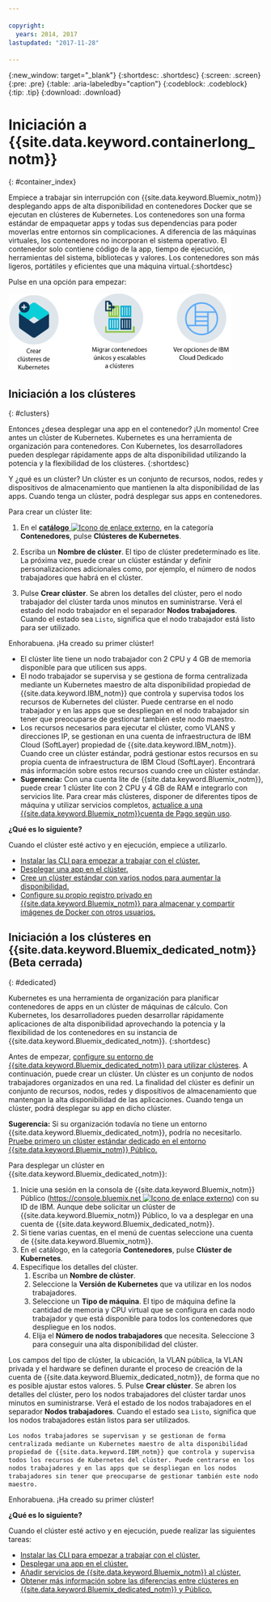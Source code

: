 ```yaml
---

copyright:
  years: 2014, 2017
lastupdated: "2017-11-28"

---
```


{:new_window: target="_blank"}
{:shortdesc: .shortdesc}
{:screen: .screen}
{:pre: .pre}
{:table: .aria-labeledby="caption"}
{:codeblock: .codeblock}
{:tip: .tip}
{:download: .download}


# Iniciación a {{site.data.keyword.containerlong_notm}}
{: #container_index}

Empiece a trabajar sin interrupción con {{site.data.keyword.Bluemix_notm}} desplegando apps de alta disponibilidad en contenedores Docker que se ejecutan en clústeres de Kubernetes. Los contenedores son una forma estándar de empaquetar apps y todas sus dependencias para poder moverlas entre entornos sin complicaciones. A diferencia de las máquinas virtuales, los contenedores no incorporan el sistema operativo. El contenedor solo contiene código de la app, tiempo de ejecución, herramientas del sistema, bibliotecas y valores. Los contenedores son más ligeros, portátiles y eficientes que una máquina virtual.{:shortdesc}


Pulse en una opción para empezar:

<img usemap="#home_map" border="0" class="image" id="image_ztx_crb_f1b" src="images/cs_public_dedicated_options.png" width="440" alt="Con el {{site.data.keyword.Bluemix_notm}} Público, puede crear clústeres de Kubernetes o migrar grupos de contenedores únicos o escalables a clústeres. Con {{site.data.keyword.Bluemix_dedicated_notm}}, pulse este icono para ver las opciones." style="width:440px;" />
<map name="home_map" id="home_map">
<area href="#clusters" alt="Iniciación a clústeres de Kubernetes en {{site.data.keyword.Bluemix_notm}}" title="Iniciación a clústeres de Kubernetes en {{site.data.keyword.Bluemix_notm}}" shape="rect" coords="-7, -8, 108, 211" />
<area href="cs_classic.html#cs_classic" alt="Ejecución de contenedores únicos y escalables en {{site.data.keyword.containershort_notm}}" title="Ejecución de contenedores únicos y escalables en {{site.data.keyword.containershort_notm}}" shape="rect" coords="155, -1, 289, 210" />
<area href="cs_ov.html#dedicated_environment" alt="{{site.data.keyword.Bluemix_dedicated_notm}} Entorno de nube de" title="{{site.data.keyword.Bluemix_notm}} Entorno de nube de" shape="rect" coords="326, -10, 448, 218" />
</map>


## Iniciación a los clústeres
{: #clusters}

Entonces ¿desea desplegar una app en el contenedor? ¡Un momento! Cree antes un clúster de Kubernetes. Kubernetes es una herramienta de organización para contenedores. Con Kubernetes, los desarrolladores pueden desplegar rápidamente apps de alta disponibilidad utilizando la potencia y la flexibilidad de los clústeres.
{:shortdesc}

Y ¿qué es un clúster? Un clúster es un conjunto de recursos, nodos, redes y dispositivos de almacenamiento que mantienen la alta disponibilidad de las apps. Cuando tenga un clúster, podrá desplegar sus apps en contenedores.


Para crear un clúster lite:

1.  En el [**catálogo** ![Icono de enlace externo](../icons/launch-glyph.svg "Icono de enlace externo")](https://console.bluemix.net/catalog/?category=containers), en la categoría **Contenedores**, pulse **Clústeres de Kubernetes**.

2.  Escriba un **Nombre de clúster**. El tipo de clúster predeterminado es lite. La próxima vez, puede crear un clúster estándar y definir personalizaciones adicionales como, por ejemplo, el número de nodos trabajadores que habrá en el clúster.

3.  Pulse **Crear clúster**. Se abren los detalles del clúster, pero el nodo trabajador del clúster tarda unos minutos en suministrarse. Verá el estado del nodo trabajador en el separador **Nodos trabajadores**. Cuando el estado sea `Listo`, significa que el nodo trabajador está listo para ser utilizado.

Enhorabuena. ¡Ha creado su primer clúster!

*   El clúster lite tiene un nodo trabajador con 2 CPU y 4 GB de memoria disponible para que utilicen sus apps.
*   El nodo trabajador se supervisa y se gestiona de forma centralizada mediante un Kubernetes maestro de alta disponibilidad propiedad de {{site.data.keyword.IBM_notm}} que controla y supervisa todos los recursos de Kubernetes del clúster. Puede centrarse en el nodo trabajador y en las apps que se despliegan en el nodo trabajador sin tener que preocuparse de gestionar también este nodo maestro.
*   Los recursos necesarios para ejecutar el clúster, como VLANS y direcciones IP, se gestionan en una cuenta de infraestructura de IBM Cloud (SoftLayer) propiedad de {{site.data.keyword.IBM_notm}}. Cuando cree un clúster estándar, podrá gestionar estos recursos en su propia cuenta de infraestructura de IBM Cloud (SoftLayer). Encontrará más información sobre estos recursos cuando cree un clúster estándar.
*   **Sugerencia:** Con una cuenta lite de {{site.data.keyword.Bluemix_notm}}, puede crear 1 clúster lite con 2 CPU y 4 GB de RAM e integrarlo con servicios lite. Para crear más clústeres, disponer de diferentes tipos de máquina y utilizar servicios completos, [actualice a una {{site.data.keyword.Bluemix_notm}}cuenta de Pago según uso](/docs/pricing/billable.html#upgradetopayg).


**¿Qué es lo siguiente?**

Cuando el clúster esté activo y en ejecución, empiece a utilizarlo.

* [Instalar las CLI para empezar a trabajar con el clúster.](cs_cli_install.html#cs_cli_install)
* [Desplegar una app en el clúster.](cs_apps.html#cs_apps_cli)
* [Cree un clúster estándar con varios nodos para aumentar la disponibilidad.](cs_cluster.html#cs_cluster_ui)
* [Configure su propio registro privado en {{site.data.keyword.Bluemix_notm}}
para almacenar y compartir imágenes de Docker con otros usuarios. ](/docs/services/Registry/index.html)


## Iniciación a los clústeres en {{site.data.keyword.Bluemix_dedicated_notm}} (Beta cerrada)
{: #dedicated}

Kubernetes es una herramienta de organización para planificar contenedores de apps en un clúster de máquinas de cálculo. Con Kubernetes, los desarrolladores pueden desarrollar rápidamente aplicaciones de alta disponibilidad aprovechando la potencia y la flexibilidad de los contenedores en su instancia de {{site.data.keyword.Bluemix_dedicated_notm}}.
{:shortdesc}

Antes de empezar, [configure su entorno de {{site.data.keyword.Bluemix_dedicated_notm}} para utilizar clústeres](cs_ov.html#setup_dedicated). A continuación, puede crear un clúster. Un clúster es un conjunto de nodos trabajadores organizados en una red. La finalidad del clúster es definir un conjunto de recursos, nodos, redes y dispositivos de almacenamiento que mantengan la alta disponibilidad de las aplicaciones. Cuando tenga un clúster, podrá desplegar su app en dicho clúster.

**Sugerencia:** Si su organización todavía no tiene un entorno {{site.data.keyword.Bluemix_dedicated_notm}}, podría no necesitarlo. [Pruebe primero un clúster estándar dedicado en el entorno {{site.data.keyword.Bluemix_notm}} Público.](cs_cluster.html#cs_cluster_ui)

Para desplegar un clúster en {{site.data.keyword.Bluemix_dedicated_notm}}:

1.  Inicie una sesión en la consola de {{site.data.keyword.Bluemix_notm}} Público ([https://console.bluemix.net ![Icono de enlace externo](../icons/launch-glyph.svg "Icono de enlace externo")](https://console.bluemix.net/catalog/?category=containers)) con su ID de IBM. Aunque debe solicitar un clúster de {{site.data.keyword.Bluemix_notm}} Público, lo va a desplegar en una cuenta de {{site.data.keyword.Bluemix_dedicated_notm}}.
2.  Si tiene varias cuentas, en el menú de cuentas seleccione una cuenta de {{site.data.keyword.Bluemix_notm}}.
3.  En el catálogo, en la categoría **Contenedores**, pulse **Clúster de Kubernetes**.
4.  Especifique los detalles del clúster.
    1.  Escriba un **Nombre de clúster**.
    2.  Seleccione la **Versión de Kubernetes** que va utilizar en los nodos trabajadores. 
    3.  Seleccione un **Tipo de máquina**. El tipo de máquina define la cantidad de memoria y CPU virtual que se configura en cada nodo trabajador y que está disponible para todos los contenedores que despliegue en los nodos.
    4.  Elija el **Número de nodos trabajadores** que necesita. Seleccione 3 para conseguir una alta disponibilidad del clúster.

Los campos del tipo de clúster, la ubicación, la VLAN pública, la VLAN privada y el hardware se definen durante el proceso de creación de la cuenta de {{site.data.keyword.Bluemix_dedicated_notm}}, de forma que no es posible ajustar estos valores.
5.  Pulse **Crear clúster**. Se abren los detalles del clúster, pero los nodos trabajadores del clúster tardar unos minutos en suministrarse. Verá el estado de los nodos trabajadores en el separador **Nodos trabajadores**. Cuando el estado sea `Listo`, significa que los nodos trabajadores están listos para ser utilizados.

    Los nodos trabajadores se supervisan y se gestionan de forma centralizada mediante un Kubernetes maestro de alta disponibilidad propiedad de {{site.data.keyword.IBM_notm}} que controla y supervisa todos los recursos de Kubernetes del clúster. Puede centrarse en los nodos trabajadores y en las apps que se despliegan en los nodos trabajadores sin tener que preocuparse de gestionar también este nodo maestro.

Enhorabuena. ¡Ha creado su primer clúster!


**¿Qué es lo siguiente?**

Cuando el clúster esté activo y en ejecución, puede realizar las siguientes tareas:

* [Instalar las CLI para empezar a trabajar con el clúster.](cs_cli_install.html#cs_cli_install)
* [Desplegar una app en el clúster.](cs_apps.html#cs_apps_cli)
* [Añadir servicios de {{site.data.keyword.Bluemix_notm}} al clúster.](cs_cluster.html#binding_dedicated)
* [Obtener más información sobre las diferencias entre clústeres en {{site.data.keyword.Bluemix_dedicated_notm}} y Público.](cs_ov.html#env_differences)

